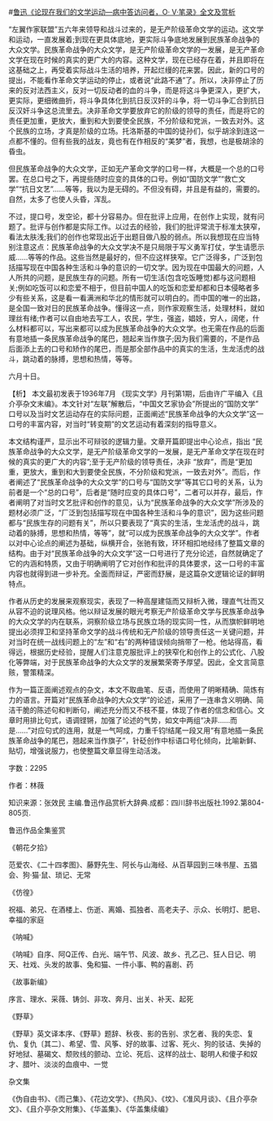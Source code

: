 #[鲁迅《论现在我们的文学运动—病中答访问者，O· V·笔录》全文及赏析](https://www.vrrw.net/wx/9806.html)

“左翼作家联盟”五六年来领导和战斗过来的，是无产阶级革命文学的运动。这文学和运动，一直发展着;到现在更具体底地，更实际斗争底地发展到民族革命战争的大众文学。民族革命战争的大众文学，是无产阶级革命文学的一发展，是无产革命文学在现在时候的真实的更广大的内容。这种文学，现在已经存在着，并且即将在这基础之上，再受着实际战斗生活的培养，开起烂缦的花来罢。因此，新的口号的提出，不能看作革命文学运动的停止，或者说“此路不通”了。所以，决非停止了历来的反对法西主义，反对一切反动者的血的斗争，而是将这斗争更深入，更扩大，更实际，更细微曲折，将斗争具体化到抗日反汉奸的斗争，将一切斗争汇合到抗日反汉奸斗争这总流里去。决非革命文学要放弃它的阶级的领导的责任，而是将它的责任更加重，更放大，重到和大到要使全民族，不分阶级和党派，一致去对外。这个民族的立场，才真是阶级的立场。托洛斯基的中国的徒孙们，似乎胡涂到连这一点都不懂的。但有些我的战友，竟也有在作相反的“美梦”者，我想，也是极胡涂的昏虫。

但民族革命战争的大众文学，正如无产革命文学的口号一样，大概是一个总的口号罢。在总口号之下，再提些随时应变的具体的口号。例如“国防文学”“救亡文学”“抗日文艺”……等等，我以为是无碍的。不但没有碍，并且是有益的，需要的。自然，太多了也使人头昏，浑乱。

不过，提口号，发空论，都十分容易办。但在批评上应用，在创作上实现，就有问题了。批评与创作都是实际工作。以过去的经验，我们的批评常流于标准太狭窄，看法太肤浅;我们的创作也常现出近于出题目做八股的弱点。所以我想现在应当特别注意这点：民族革命战争的大众文学决不是只局限于写义勇军打仗，学生请愿示威……等等的作品。这些当然是最好的，但不应这样狭窄。它广泛得多，广泛到包括描写现在中国各种生活和斗争的意识的一切文学。因为现在中国最大的问题，人人所共的问题，是民族生存的问题。所有一切生活(包含吃饭睡觉)都与这问题相关;例如吃饭可以和恋爱不相于，但目前中国人的吃饭和恋爱却都和日本侵略者多少有些关系，这是看一看满洲和华北的情形就可以明白的。而中国的唯一的出路，是全国一致对日的民族革命战争。懂得这一点，则作家观察生活，处理材料，就如理丝有绪;作者可以自由地去写工人，农民，学生，强盗，娼妓，穷人，阔佬，什么材料都可以，写出来都可以成为民族革命战争的大众文学。也无需在作品的后面有意地插一条民族革命战争的尾巴，翘起来当作旗子;因为我们需要的，不是作品后面添上去的口号和矫作的尾巴，而是那全部作品中的真实的生活，生龙活虎的战斗，跳动着的脉搏，思想和热情，等等。

六月十日。



【析】 本文最初发表于1936年7月 《现实文学》月刊第1期，后由许广平编入《且介亭杂文末编》。本文针对“左联”解散后，“中国文艺家协会”所提出的“国防文学” 口号以及当时文艺运动存在的实际问题，正面阐述“民族革命战争的大众文学”这一口号的丰富内容，对当时“转变期”的文艺运动有着深刻的指导意义。

本文结构谨严，显示出不可辩驳的逻辑力量。文章开篇即提出中心论点，指出 “民族革命战争的大众文学，是无产阶级革命文学的一发展，是无产革命文学在现在时候的真实的更广大的内容”;至于无产阶级的领导责任，决非 “放弃”，而是“更加重，更放大，重到和大到要使全民族，不分阶级和党派，一致去对外”。而后，作者阐述了“民族革命战争的大众文学”的口号与“国防文学”等其它口号的关系，认为前者是一个“总的口号”，后者是“随时应变的具体口号”，二者可以并存，最后，作者阐明了对当时文艺批评和创作的意见，认为“民族革命战争的大众文学”所涉及的题材必须广泛，“厂泛到包括描写现在中国各种生活和斗争的意识”，因为这些问题都与“民族生存的问题有关”，所以只要表现了“真实的生活，生龙活虎的战斗，跳动着的脉搏，思想和热情，等等”，就“可以成为民族革命战争的大众文学”。作者以对中心论点的阐述为基础，纵横开合，张驰有致，环环相扣地经纬了整篇文章的结构。由于对“民族革命战争的大众文学”这一口号进行了充分论述，自然就确定了它的内涵和特质，又由于明确阐明了它对创作和批评的具体要求，这一口号的丰富内容也就得到进一步补充。全面而辩证，严密而舒展，是这篇杂文逻辑论证的鲜明特点。

作者从历史的发展来观察现实，表现了一种高屋建瓴而又辩析入微，理直气壮而又从容不迫的说理风格。他以辩证发展的眼光考察无产阶级革命文学与民族革命战争的大众文学的内在联系，洞察阶级立场与民族立场的现实同一性，从而旗帜鲜明地提出必须捍卫和坚持革命文学的战斗传统和无产阶级的领导责任这一关键问题，并对当时在统一战线问题上的“左”和“右”的两种错误倾向捎带了一枪。他站得高，看得远，根据历史经验，提醒人们注意克服批评上的狭窄化和创作上的公式化、八股化等弊端，对于民族革命战争的大众文学的发展繁荣寄予厚望。因此，全文言简意赅，警策精深。

作为一篇正面阐述观点的杂文，本文不取曲笔、反语，而使用了明晰精确、简炼有力的语言。开篇对“民族革命战争的大众文学”的论述，采用了一连串含义明确、简洁干脆的陈述句和判断句，阐述充分而又不枝不蔓，体现了作者的信念和信心。文章时用排比句式，语调铿锵，加强了论述的气势，如文中两组“决非……而是……”对应句式的连用，就是一气呵成，力重千钧!结尾一段又用“有意地插一条民族革命战争的尾巴，翘起来当作旗子”，针砭创作中标语口号化倾向，比喻新鲜、贴切，增强说服力，也使整篇文章显得生动活泼。

字数：2295

作者：林薇

知识来源：张效民 主编.鲁迅作品赏析大辞典.成都：四川辞书出版社.1992.第804-805页.

鲁迅作品全集鉴赏

《朝花夕拾》

范爱农、《二十四孝图》、藤野先生、阿长与山海经、从百草园到三味书屋、五猖会、狗·猫·鼠、琐记、无常

《仿徨》

祝福、弟兄、在酒楼上、伤逝、离婚、孤独者、高老夫子、示众、长明灯、肥皂、幸福的家庭

《呐喊》

《呐喊》自序、阿Q正传、白光、端午节、风波、故乡、孔乙己、狂人日记、明天、社戏、头发的故事、兔和猫、一件小事、鸭的喜剧、药

《故事新编》

序言、理水、采薇、铸剑、非攻、奔月、出关、补天、起死

《野草》

《野草》英文译本序、《野草》题辞、秋夜、影的告别、求乞者、我的失恋、复仇、复仇〔其二〕、希望、雪、风筝、好的故事、过客、死火、狗的驳诘、失掉的好地狱、墓碣文、颓败线的颤动、立论、死后、这样的战士、聪明人和傻子和奴才、腊叶、淡淡的血痕中、一觉

杂文集

《伪自由书》、《而己集》、《花边文学》、《热风》、《坟》、《准风月谈》、《且介亭杂文》、《且介亭杂文附集》、《华盖集》、《华盖集续编》

